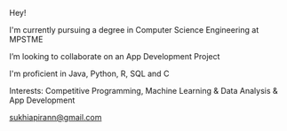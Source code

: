 Hey!

I'm currently pursuing a degree in Computer Science Engineering at MPSTME

I’m looking to collaborate on an App Development Project

I'm proficient in Java, Python, R, SQL and C

Interests: Competitive Programming, Machine Learning & Data Analysis & App Development

sukhiapirann@gmail.com
